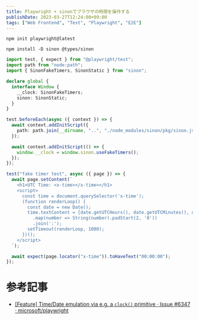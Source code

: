 ```yaml
---
title: Playwright + sinonでブラウザの時間を操作する
publishDate: 2023-03-27T12:24:00+09:00
tags: ["Web Frontend", "Test", "Playwright", "E2E"]
---
```


```:Terminal
npm init playwright@latest
```

```:Terminal
npm install -D sinon @types/sinon
```

```ts:tests/fake-timer.test.ts
import test, { expect } from "@playwright/test";
import path from "node:path";
import { SinonFakeTimers, SinonStatic } from "sinon";

declare global {
  interface Window {
    __clock: SinonFakeTimers;
    sinon: SinonStatic;
  }
}

test.beforeEach(async ({ context }) => {
  await context.addInitScript({
    path: path.join(__dirname, "..", "./node_modules/sinon/pkg/sinon.js"),
  });

  await context.addInitScript(() => {
    window.__clock = window.sinon.useFakeTimers();
  });
});

test("fake timer test", async ({ page }) => {
  await page.setContent(`
    <h1>UTC Time: <x-time></x-time></h1>
    <script>
      const time = document.querySelector('x-time');
      (function renderLoop() {
        const date = new Date();
        time.textContent = [date.getUTCHours(), date.getUTCMinutes(), date.getUTCSeconds()]
          .map(number => String(number).padStart(2, '0'))
          .join(':');
        setTimeout(renderLoop, 1000);
      })();
    </script>
  `);

  await expect(page.locator("x-time")).toHaveText("00:00:00");
});
```

# 参考記事

- [\[Feature\] Time/Date emulation via e.g. a `clock()` primitive · Issue #6347 · microsoft/playwright](https://github.com/microsoft/playwright/issues/6347#issuecomment-965887758)
